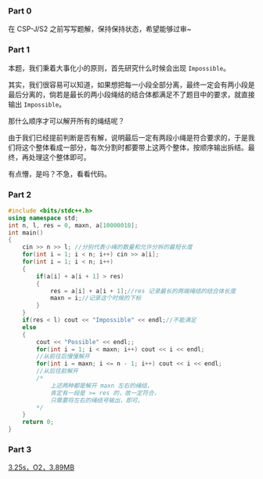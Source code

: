 ### Part 0

在 CSP-J/S2 之前写写题解，保持保持状态，希望能够过审~

### Part 1

本题，我们秉着大事化小的原则，首先研究什么时候会出现 ```Impossible```。

其实，我们很容易可以知道，如果想把每一小段全部分离，最终一定会有两小段是最后分离的，倘若是最长的两小段绳结的结合体都满足不了题目中的要求，就直接输出 ```Impossible```。

那什么顺序才可以解开所有的绳结呢？

由于我们已经提前判断是否有解，说明最后一定有两段小绳是符合要求的，于是我们将这个整体看成一部分，每次分割时都要带上这两个整体，按顺序输出拆结。最终，再处理这个整体即可。

有点懵，是吗？不急，看看代码。

### Part 2

```cpp
#include <bits/stdc++.h>
using namespace std;
int n, l, res = 0, maxn, a[10000010];
int main()
{
	cin >> n >> l; //分别代表小绳的数量和允许分拆的最短长度
	for(int i = 1; i < n; i++) cin >> a[i];
	for(int i = 1; i < n; i++)
	{
		if(a[i] + a[i + 1] > res)
		{
			res = a[i] + a[i + 1];//res 记录最长的两端绳结的结合体长度
			maxn = i;//记录这个时候的下标
		}
	}
	if(res < l) cout << "Impossible" << endl;//不能满足
	else
	{
		cout << "Possible" << endl;;
		for(int i = 1; i < maxn; i++) cout << i << endl;
		//从前往后慢慢解开
		for(int i = maxn; i <= n - 1; i++) cout << i << endl;
		//从后往前解开
		/*
			上述两种都是解开 maxn 左右的绳结，
			肯定有一段是 >= res 的，故一定符合，
			只需要将左右的绳结号输出，即可。
		*/
	}
	return 0;
}

```

### Part 3
[3.25s，O2，3.89MB](https://www.luogu.com.cn/record/58294368)